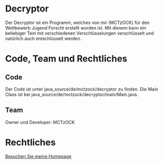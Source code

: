 # Decryptor
Der Decryptor ist ein Programm, welches von mir (MCTzOCK) für den Wettbewerb Jugend Forscht erstellt worden ist. Mit diesem kann ein beliebiger Text mit verschiedenen Verschlüsselungen verschlüsselt und natürlich auch entschlüsselt werden.

# Code, Team und Rechtliches

## Code

Der Code ist unter java_source/de/mctzock/decryptor zu finden. Die Main Class ist bei java_source/de/mctzock/decryptor/main/Main.java.

## Team 

Owner und Developer: MCTzOCK

# Rechtliches

[Besuchen Sie meine Homepage](http://mctzock.de/docs/Urheberrecht.pdf)
